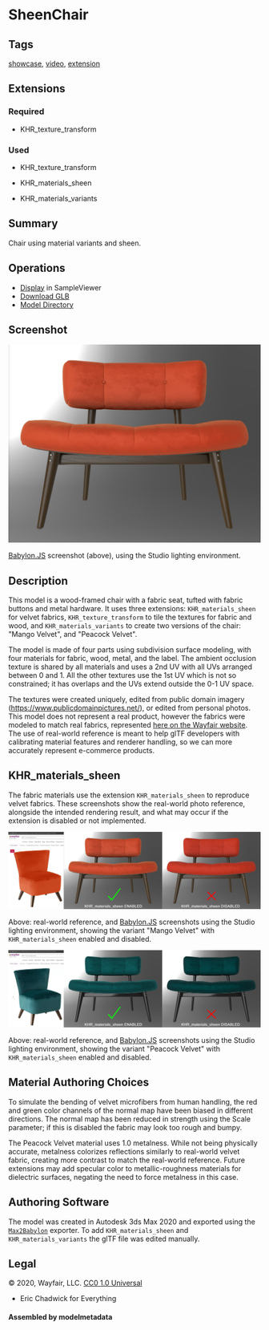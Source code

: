 # SheenChair

## Tags

[showcase](../../Models-showcase.md), [video](../../Models-video.md), [extension](../../Models-extension.md)

## Extensions

### Required

* KHR_texture_transform

### Used

* KHR_texture_transform

* KHR_materials_sheen

* KHR_materials_variants

## Summary

Chair using material variants and sheen.

## Operations

* [Display](https://github.khronos.org/glTF-Sample-Viewer-Release/?model=https://raw.GithubUserContent.com/KhronosGroup/glTF-Sample-Assets/main/./Models/SheenChair/glTF-Binary/SheenChair.glb) in SampleViewer
* [Download GLB](https://raw.GithubUserContent.com/KhronosGroup/glTF-Sample-Assets/main/./Models/SheenChair/glTF-Binary/SheenChair.glb)
* [Model Directory](./)

## Screenshot

![screenshot](screenshot/screenshot-large.jpg)

[Babylon.JS](https://sandbox.babylonjs.com/) screenshot (above), using the Studio lighting environment.

## Description

This model is a wood-framed chair with a fabric seat, tufted with fabric buttons and metal hardware. It uses three extensions: `KHR_materials_sheen` for velvet fabrics, `KHR_texture_transform` to tile the textures for fabric and  wood, and `KHR_materials_variants` to create two versions of the chair: "Mango Velvet", and "Peacock Velvet". 

The model is made of four parts using subdivision surface modeling, with four materials for fabric, wood, metal, and the label. The ambient occlusion texture is shared by all materials and uses a 2nd UV with all UVs arranged between 0 and 1. All the other textures use the 1st UV which is not so constrained; it has overlaps and the UVs extend outside the 0-1 UV space.

The textures were created uniquely, edited from public domain imagery (https://www.publicdomainpictures.net/), or edited from personal photos. This model does not represent a real product, however the fabrics were modeled to match real fabrics, represented [here on the Wayfair website](https://www.wayfair.com/furniture/pdp/bungalow-rose-griner-slipper-chair-bgrs8778.html). The use of real-world reference is meant to help glTF developers with calibrating material features and renderer handling, so we can more accurately represent e-commerce products. 

## KHR_materials_sheen

The fabric materials use the extension `KHR_materials_sheen` to reproduce velvet fabrics. These screenshots show the real-world photo reference, alongside the intended rendering result, and what may occur if the extension is disabled or not implemented.

![screenshot](screenshot/mango_reference.jpg)

Above: real-world reference, and [Babylon.JS](https://sandbox.babylonjs.com/) screenshots using the Studio lighting environment, showing the variant "Mango Velvet" with `KHR_materials_sheen` enabled and disabled.

![screenshot](screenshot/peacock_reference.jpg)

Above: real-world reference, and [Babylon.JS](https://sandbox.babylonjs.com/) screenshots using the Studio lighting environment, showing the variant "Peacock Velvet" with `KHR_materials_sheen` enabled and disabled.

## Material Authoring Choices

To simulate the bending of velvet microfibers from human handling, the red and green color channels of the normal map have been biased in different directions. The normal map has been reduced in strength using the Scale parameter; if this is disabled the fabric may look too rough and bumpy.

The Peacock Velvet material uses 1.0 metalness. While not being physically accurate, metalness colorizes reflections similarly to real-world velvet fabric, creating more contrast to match the real-world reference. Future extensions may add specular color to metallic-roughness materials for dielectric surfaces, negating the need to force metalness in this case.

## Authoring Software

The model was created in Autodesk 3ds Max 2020 and exported using the [`Max2Babylon`](https://github.com/BabylonJS/Exporters/tree/master/3ds%20Max) exporter. To add `KHR_materials_sheen` and `KHR_materials_variants` the glTF file was edited manually. 



## Legal

&copy; 2020, Wayfair, LLC. [CC0 1.0 Universal](https://creativecommons.org/publicdomain/zero/1.0/legalcode)

 - Eric Chadwick for Everything

#### Assembled by modelmetadata
